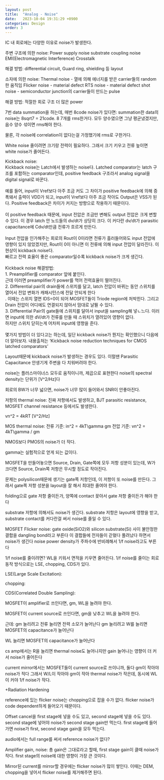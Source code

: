 ```yaml
---
layout: post
title:  "Analog - Noise"
date:   2023-10-04 19:31:29 +0900
categories: Design
order: 3
---
```


IC 내 회로에는 다양한 이유로 noise가 발생한다.

주변 구조에 의한 noise:
Power supply noise
substrate coupling noise
EMI(Electromagnetic Interference)
Crosstalk

해결 방법:
differential circuit,
Guard ring, shielding 등 layout

소자에 의한 noise:
Thermal noise - 열에 의해 에너지를 받은 carrier들의 random한 움직임
Flicker noise - material defect
RTS noise - material defect
shot noise - semiconductor junction의 carrier들이 만드는 pulse

해결 방법:
적절한 회로 구조
더 많은 power



7번 data summation을 하는데, 매번 8code noise가 있다면:
summation한 data의 noise는 8sqrt7 = 21code. 8 7개를 rms한거다.
모두 양수였으면 그냥 평균냈겠지만, 음수 양수 섞이면 rms해야 한다.

물론, 각 noise에 correlation이 없다는걸 가정했기에 rms로 구한거다.

White noise 줄이려면 크기랑 전력이 필요하다. 그래서 크기 키우고 전류 높이면 white noise가 줄어든다.<br>


Kickback noise:<br>
Kickback noise는 Latch에서 발생하는 noise다. Latched comparator는 latch 구조를 포함하는 comparator인데, positive feedback 구조라서 analog signal을 digital signal로 바꾼다.<br>
<br>
예를 들어, input이 Vref보다 아주 조금 커도 그 차이가 positive feedback에 의해 증폭돼서 출력이 VDD가 되고, input이 Vref보다 아주 조금 작아도 Output은 VSS가 된다. Positive feedback은 차이가 커지는 방향으로 작용하기 때문이다.<br>
<br>
이 positive feedback 때문에, input 전압은 조금만 변해도 output 전압은 크게 변할 수 있다. 이 경우 latch 안 노드들의 dv/dt가 상당히 크다. 이 커다란 dv/dt가 parasitic capacitance에 Cdv/dt만큼 전류가 흐르게 만든다.<br>
<br>
Input 전압을 인가해주는 회로의 Rout이 0이라면 전류가 흘러들어와도 input 전압에 영향이 있지 않았겠지만, Rout이 0이 아니면 이 전류에 의해 input 전압이 달라진다. 이 현상이 kickback noise다.<br>
빠르고 전력 효율이 좋은 comparator일수록 kickback noise가 크게 생긴다.<br>
<br>
Kickback noise 해결방법:<br>
1\. Preamplifier를 comparator 앞에 붙인다.<br>
근데 이러면 preamplifier가 power를 먹어 전력효율이 떨어진다.<br>
2\. Differential pair의 drain들에 스위치를 달고, latch 전압이 바뀌는 동안 스위치를 열어서 전압 변화가 캐패시턴스에 전달 안되게 한다<br>.
이때는 스위치 열면 IDS=0이 되어 MOSFET들이 Triode region에 처박힌다. 그리고 Drain 전압이 어디에도 연결되지 않아서 맘대로 날뛸 수 있다.<br>
3\. Differential Pair의 gate들에 스위치를 달아서 input을 sampling해 넣ㄴ느다. 이러면 input에 의한 dV/dt가 전류를 만들 때 스위치가 열려있어 영향이 없다.<br>
하지만 스위치 닫히는게 어차피 input에 영향을 준다.<br>
<br>
몇가지 방법이 더 있다고는 하는데, 일단 kickback noise가 뭔지는 확인했으니 다음에 더 알아보자. 내용출처는 ‘Kickback noise reduction techniques for CMOS latched comparators’<br>

Layout때문에 kickback noise가 발생하는 경우도 있다.
이럴땐 Parasitic Capacitance 안생기게 주변을 다 치워버려야 한다.




noise는 플러스마이너스 모두로 움직이니까, 제곱으로 표현한다
noise의 spectral density는 단위가 [V^2/Hz]다


회로의 BW가 너무 넓으면, noise가 너무 많이 들어와서 SNR이 안좋아진다.

저항의 thermal noise:
진짜 저항에서도 발생하고, BJT parasitic resistance, MOSFET channel resistance 등에서도 발생한다.

vn^2 = 4kRT [V^2/Hz]

MOS thermal noise:
전류 기준: in^2 = 4kT\gamma gm
전압 기준: vn^2 = 4kT\gamma / gm

NMOS보다 PMOS의 noise가 더 작다.

gamma는 실험적으로 얻게 되는 값이다.

MOSFET을 만들어놓으면 Source, Drain, Gate쪽에 모두 저항 성분이 있는데,
W가 크다면 Source, Drain쪽 저항은 무시할 정도로 작아진다.

문제는 polysilicon때문에 생기는 gate쪽 저항인데,
이 저항이 또 noise를 만든다.
그래서 gate쪽 저항 성분을 layout을 잘 해서 최대한 줄여야 한다.

folding으로 gate 저항 줄이든가,
양쪽에 contact 꽂아서 gate 저항 줄이든가 해야 한다

substrate 저항에 의해서도 noise가 생긴다.
substrate 저항은 layout에 영향을 받고,
substrate contact를 커다란걸 써서 noise를 줄일 수 있다.

MOSFET Flicker noise:
gate oxide(SiO2)와 silicon substrate(Si) 사이 불안정한 결합을 dangling bond라고 부른다
이 결합들에 전자들이 갇혔다 풀려났다 하면서 noise가 생긴다
noise power density가 주파수에 반비례해서 1/f noise라고도 부른다

1/f noise를 줄이려면?
WL을 키워서 면적을 키우면 줄어든다.
1/f noise를 줄이는 회로 동작 방식으로는 LSE, chopping, CDS가 있다.

LSE(Large Scale Excitation):


chopping:

CDS(Correlated Double Sampling):


MOSFET이 amplifier로 쓰인다면,
gm, WL을 늘려야 한다.

MOSFET이 current source로 쓰인다면,
gm을 낮추고 WL을 늘려야 한다.

근데:
gm 늘리려고 전류 늘리면 전력 소모가 늘어난다
gm 늘리려고 W를 늘리면 MOSFET의 capacitance가 늘어난다

WL 늘리면 MOSFET의 capacitance가 늘어난다

cs amp에서는 R을 늘리면 thermal noise도 늘어나지만 gain 늘어나는 영향이 더 커서 noise가 줄어든다

current mirror에서는 MOSFET들이 current source로 쓰이니까, 둘다 gm이 작아야 noise가 적다
그래서 W/L이 작아야 gm이 작아 thermal noise가 작은데, 동시에 WL이 커야 1/f noise가 작다.

+Radiation Hardening


reference에 있는 flicker noise는 chopping으로 잡을 수가 없다.
flicker noise가 code dependent하게 들어오기 때문이다.


Offset cancel을 first stage에 넣을 수도 있고, second stage에 넣을 수도 있다.
second stage에 넣어야 noise가 second stage gain만 먹는다.
first stage에 들어가면 noise가 first, second stage gain을 모두 먹는다.


audio에서는 full range를 써서 reference noise가 없다?

Amplifier gain, noise:
총 gain은 그대로라고 할때, first stage gain이 클때 noise가 작다.
first stage의 noise에 대한 영향이 가장 큰 것이다.


Mirror된 current를 mirror할 경우에는 flicker noise가 많이 쌓인다.
이때는 DEM, chopping을 넣어서 flicker noise를 제거해주면 된다.